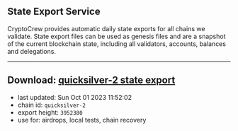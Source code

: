 ## State Export Service
CryptoCrew provides automatic daily state exports for all chains we validate. State export files can be used as genesis files and are a snapshot of the current blockchain state, including all validators, accounts, balances and delegations.

---
**Download: [quicksilver-2 state export](https://dl.ccvalidators.com/SERVICE/quicksilver/quicksilver-2_export_3952380.json)**
---

- last updated: Sun Oct 01 2023 11:52:02
- chain id: `quicksilver-2`
- export height: `3952380`
- use for: airdrops, local tests, chain recovery
